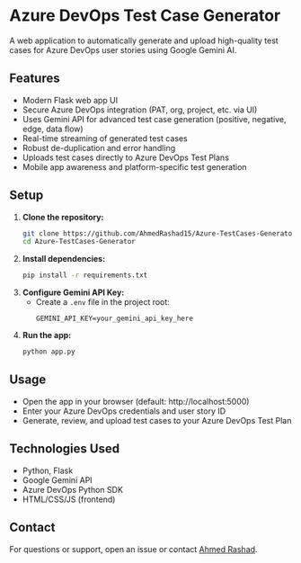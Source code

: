 # Azure DevOps Test Case Generator

A web application to automatically generate and upload high-quality test cases for Azure DevOps user stories using Google Gemini AI.

## Features
- Modern Flask web app UI
- Secure Azure DevOps integration (PAT, org, project, etc. via UI)
- Uses Gemini API for advanced test case generation (positive, negative, edge, data flow)
- Real-time streaming of generated test cases
- Robust de-duplication and error handling
- Uploads test cases directly to Azure DevOps Test Plans
- Mobile app awareness and platform-specific test generation

## Setup
1. **Clone the repository:**
   ```sh
   git clone https://github.com/AhmedRashad15/Azure-TestCases-Generator.git
   cd Azure-TestCases-Generator
   ```
2. **Install dependencies:**
   ```sh
   pip install -r requirements.txt
   ```
3. **Configure Gemini API Key:**
   - Create a `.env` file in the project root:
     ```
     GEMINI_API_KEY=your_gemini_api_key_here
     ```
4. **Run the app:**
   ```sh
   python app.py
   ```

## Usage
- Open the app in your browser (default: http://localhost:5000)
- Enter your Azure DevOps credentials and user story ID
- Generate, review, and upload test cases to your Azure DevOps Test Plan

## Technologies Used
- Python, Flask
- Google Gemini API
- Azure DevOps Python SDK
- HTML/CSS/JS (frontend)

## Contact
For questions or support, open an issue or contact [Ahmed Rashad](mailto:ahmedmohamed255106@gmail.com). 